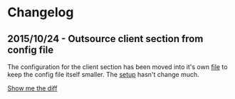 # Changelog

## 2015/10/24 - Outsource client section from config file

The configuration for the client section has been moved into it's own [file](https://github.com/digitalcraftsman/hugo-artists-theme/blob/dev/exampleSite/data/clients.toml) to keep the config file itself smaller. The [setup](https://github.com/digitalcraftsman/hugo-artists-theme/tree/dev#what-your-clients-think) hasn't change much.

[Show me the diff](https://github.com/digitalcraftsman/hugo-artists-theme/commit/68abb5b95d91d61d09c5919956f3b46d09c87072)
